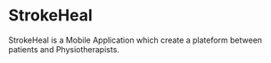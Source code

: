 # StrokeHeal
StrokeHeal is a Mobile Application which create a plateform between patients and Physiotherapists.
